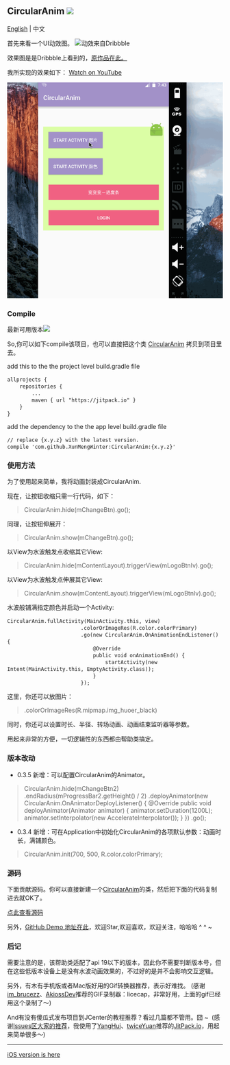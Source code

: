 ## CircularAnim [![](https://jitpack.io/v/XunMengWinter/CircularAnim.svg)](https://jitpack.io/#XunMengWinter/CircularAnim)

[English](https://github.com/XunMengWinter/CircularAnim/blob/master/README-EN.md) | 中文

首先来看一个UI动效图。
![动效来自Dribbble](https://d13yacurqjgara.cloudfront.net/users/62319/screenshots/1945593/shot.gif)

效果图是是Dribbble上看到的，[原作品在此。](https://dribbble.com/shots/1945593-Login-Home-Screen)

我所实现的效果如下：
[Watch on YouTube](https://youtu.be/3u0xFX62mgU)

![CircularAnim](https://raw.githubusercontent.com/XunMengWinter/source/master/gif/CircularAnimDemo.gif)

### Compile
最新可用版本[![](https://jitpack.io/v/XunMengWinter/CircularAnim.svg)](https://jitpack.io/#XunMengWinter/CircularAnim)

So,你可以如下compile该项目，也可以直接把这个类 [CircularAnim](https://raw.githubusercontent.com/XunMengWinter/CircularAnim/master/circularanim/src/main/java/top/wefor/circularanim/CircularAnim.java) 拷贝到项目里去。

add this to the the project level build.gradle file

```
allprojects {
    repositories {
        ...
        maven { url "https://jitpack.io" }
    }
}
```

add the dependency to the the app level build.gradle file

```
// replace {x.y.z} with the latest version.
compile 'com.github.XunMengWinter:CircularAnim:{x.y.z}'
```

### 使用方法
为了使用起来简单，我将动画封装成CircularAnim.

现在，让按钮收缩只需一行代码，如下：
> CircularAnim.hide(mChangeBtn).go();


同理，让按钮伸展开：
> CircularAnim.show(mChangeBtn).go();


以View为水波触发点收缩其它View:
> CircularAnim.hide(mContentLayout).triggerView(mLogoBtnIv).go();


以View为水波触发点伸展其它View:
> CircularAnim.show(mContentLayout).triggerView(mLogoBtnIv).go();


水波般铺满指定颜色并启动一个Activity: 
```
CircularAnim.fullActivity(MainActivity.this, view)
                        .colorOrImageRes(R.color.colorPrimary)
                        .go(new CircularAnim.OnAnimationEndListener() {
                            @Override
                            public void onAnimationEnd() {
                                startActivity(new Intent(MainActivity.this, EmptyActivity.class));
                            }
                        });
```


这里，你还可以放图片：
> .colorOrImageRes(R.mipmap.img_huoer_black)

同时，你还可以设置时长、半径、转场动画、动画结束监听器等参数。

用起来非常的方便，一切逻辑性的东西都由帮助类搞定。

### 版本改动
* 0.3.5
新增：可以配置CircularAnim的Animator。

> CircularAnim.hide(mChangeBtn2)
                          .endRadius(mProgressBar2.getHeight() / 2)
                          .deployAnimator(new CircularAnim.OnAnimatorDeployListener() {
                              @Override
                              public void deployAnimator(Animator animator) {
                                  animator.setDuration(1200L);
                                  animator.setInterpolator(new AccelerateInterpolator());
                              }
                          })
                          .go();

* 0.3.4
新增：可在Application中初始化CircularAnim的各项默认参数：动画时长，满铺颜色。

> CircularAnim.init(700, 500, R.color.colorPrimary);


### 源码
下面贡献源码。你可以直接新建一个[CircularAnim](https://raw.githubusercontent.com/XunMengWinter/CircularAnim/master/circularanim/src/main/java/top/wefor/circularanim/CircularAnim.java)的类，然后把下面的代码复制进去就OK了。

[点此查看源码](https://raw.githubusercontent.com/XunMengWinter/CircularAnim/master/circularanim/src/main/java/top/wefor/circularanim/CircularAnim.java)

另外，[GitHub Demo 地址在此](https://github.com/XunMengWinter/CircularAnim)，欢迎Star,欢迎喜欢，欢迎关注，哈哈哈 ^ ^ ~


### 后记
需要注意的是，该帮助类适配了api 19以下的版本，因此你不需要判断版本号，但在这些低版本设备上是没有水波动画效果的，不过好的是并不会影响交互逻辑。

另外，有木有手机版或者Mac版好用的Gif转换器推荐，表示好难找。
(感谢[im_brucezz](http://www.jianshu.com/users/693105fbc9cb/timeline)、[AkiossDev](http://www.jianshu.com/users/aedb3232c9e0/timeline)推荐的GIF录制器：licecap，非常好用，上面的gif已经用这个录制了～)

And有没有傻瓜式发布项目到JCenter的教程推荐？看过几篇都不管用。囧 ~ 
(感谢[Issues区大家的推荐](https://github.com/XunMengWinter/CircularAnim/issues)，我使用了[YangHui](https://github.com/kyze8439690)、[twiceYuan](https://github.com/twiceyuan)推荐的[JitPack.io](https://jitpack.io/docs/ANDROID/)，用起来简单很多～)


-------------------------------------------

[iOS version is here](https://github.com/entotsu/TKSubmitTransition)
